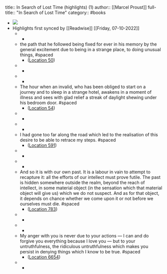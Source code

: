 title:: In Search of Lost Time (highlights) (1)
author:: [[Marcel Proust]]
full-title:: "In Search of Lost Time"
category:: #books

- ![](https://images-na.ssl-images-amazon.com/images/I/51tRkYYlpaL._SL200_.jpg)
- Highlights first synced by [[Readwise]] [[Friday, 07-10-2022]]
	- -
	- the path that he followed being fixed for ever in his memory by the general excitement due to being in a strange place, to doing unusual things, #spaced
		- ([Location 50](https://readwise.io/to_kindle?action=open&asin=B0771PZY62&location=50))
	- -
	- -
	- The hour when an invalid, who has been obliged to start on a journey and to sleep in a strange hotel, awakens in a moment of illness and sees with glad relief a streak of daylight shewing under his bedroom door. #spaced
		- ([Location 54](https://readwise.io/to_kindle?action=open&asin=B0771PZY62&location=54))
	- -
	- -
	- I had gone too far along the road which led to the realisation of this desire to be able to retrace my steps. #spaced
		- ([Location 591](https://readwise.io/to_kindle?action=open&asin=B0771PZY62&location=591))
	- -
	- -
	- And so it is with our own past. It is a labour in vain to attempt to recapture it: all the efforts of our intellect must prove futile. The past is hidden somewhere outside the realm, beyond the reach of intellect, in some material object (in the sensation which that material object will give us) which we do not suspect. And as for that object, it depends on chance whether we come upon it or not before we ourselves must die. #spaced
		- ([Location 783](https://readwise.io/to_kindle?action=open&asin=B0771PZY62&location=783))
	- -
	- -
	- My anger with you is never due to your actions — I can and do forgive you everything because I love you — but to your untruthfulness, the ridiculous untruthfulness which makes you persist in denying things which I know to be true. #spaced
		- ([Location 6654](https://readwise.io/to_kindle?action=open&asin=B0771PZY62&location=6654))
	- -
